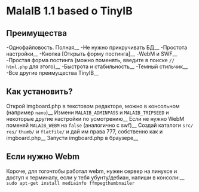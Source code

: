 MalaIB 1.1 based o TinyIB
=================

Преимущества
-------------
-Однофайловость. Полная__
-Не нужно прикручивать БД__
-Простота настройки__
-Кнопка [Открыть форму постинга]__
-WebM и SWF__
-Простая форма постинга (можно поменять, введите в поиске ``// html.php`` для этого)__
-Быстрота и стабильность__
-Темный стильчик__
-Все другие преимущества TinyIB__

Как установить?
-----------------
Открой imgboard.php в текстовом редакторе, можно в консольном (например ``nano``)__
Измени ``MALAIB_ADMINPASS`` и ``MALAIB_TRIPSEED`` и некоторые другие настройки по усмотрению__
Если не нужно WebM поменяй ``MALAIB_WEBM`` на ``false`` (аналогично с swf)__
Создай каталоги ``src/`` ``res/`` ``thumb/`` и ``flatfile/`` и дай им права 777, собственно как и imgboard.php__
Запусти imgboard.php в браузере__

Если нужно Webm
----------------
Короче, для тогочтобы работал webm, нужен сервер на линуксе и доступ к терминалу, если
у тебя убунту/дебиан, напиши в консоли:__
``sudo apt-get install mediainfo ffmpegthumbnailer``
